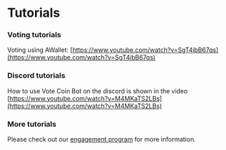 # Tutorials

### Voting tutorials

Voting using AWallet: [https://www.youtube.com/watch?v=SgT4ibB67qs](https://www.youtube.com/watch?v=SgT4ibB67qs)

### Discord tutorials

How to use Vote Coin Bot on the discord is shown in the video [https://www.youtube.com/watch?v=M4MKaTS2LBs](https://www.youtube.com/watch?v=M4MKaTS2LBs)

### More tutorials

Please check out our [engagement program](broken-reference) for more information.
